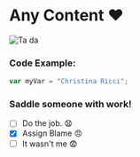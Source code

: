 # Any Content :heart:

![Ta da](https://static.toiimg.com/photo/3440905.cms?imgsize=24843)

### Code Example:
``` javascript
var myVar = "Christina Ricci";
```

### Saddle someone with work!
- [ ] Do the job. 😧
- [x] Assign Blame 😠
- [ ] It wasn't me 😨
